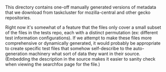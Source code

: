 This directory contains one-off manually generated versions of metadata
that we download from taskcluster for mozilla-central and other gecko
repositories.

Right now it's somewhat of a feature that the files only cover a small
subset of the files in the tests repo, each with a distinct permutation
(ex: different test information configurations).  If we attempt to make
these files more comprehensive or dynamically generated, it would probably
be appropriate to create specific test files that somehow self-describe to
the auto-generation machinery what sort of data they want in their source.
(Embedding the description in the source makes it easier to sanity check
when viewing the searchfox page for the file.)